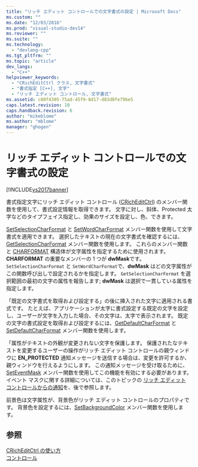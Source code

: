 ```yaml
---
title: "リッチ エディット コントロールでの文字書式の設定 | Microsoft Docs"
ms.custom: ""
ms.date: "12/03/2016"
ms.prod: "visual-studio-dev14"
ms.reviewer: ""
ms.suite: ""
ms.technology: 
  - "devlang-cpp"
ms.tgt_pltfrm: ""
ms.topic: "article"
dev_langs: 
  - "C++"
helpviewer_keywords: 
  - "CRichEditCtrl クラス, 文字書式"
  - "書式指定 [C++], 文字"
  - "リッチ エディット コントロール, 文字書式"
ms.assetid: c80f4305-75ad-45f9-8d17-d83d0fe79be5
caps.latest.revision: 10
caps.handback.revision: 6
author: "mikeblome"
ms.author: "mblome"
manager: "ghogen"
---
```

# リッチ エディット コントロールでの文字書式の設定
[!INCLUDE[vs2017banner](../assembler/inline/includes/vs2017banner.md)]

書式指定文字にリッチ エディット コントロール \([CRichEditCtrl](../Topic/CRichEditCtrl%20Class.md)\) のメンバー関数を使用して、書式設定情報を取得できます。  文字に対し、斜体、Protected 太字などのタイプフェイス指定し、効果のサイズを設定し、色、できます。  
  
 [SetSelectionCharFormat](../Topic/CRichEditCtrl::SetSelectionCharFormat.md) と [SetWordCharFormat](../Topic/CRichEditCtrl::SetWordCharFormat.md) メンバー関数を使用して文字書式を適用できます。  選択したテキストの現在の文字書式を確認するには、[GetSelectionCharFormat](../Topic/CRichEditCtrl::GetSelectionCharFormat.md) メンバー関数を使用します。  これらのメンバー関数と [CHARFORMAT](http://msdn.microsoft.com/library/windows/desktop/bb787881) 構造体が文字属性を指定するために使用されます。  **CHARFORMAT** の重要なメンバーの 1 つが **dwMask**です。  `SetSelectionCharFormat` と `SetWordCharFormat`で、**dwMask** はどの文字属性がこの関数呼び出しで設定されるかを指定します。  `GetSelectionCharFormat` を選択範囲の最初の文字の属性を報告します; **dwMask** は選択で一貫している属性を指定します。  
  
 「既定の文字書式を取得および設定する」の後に挿入された文字に適用される書式です。  たとえば、アプリケーションが太字に書式設定する既定の文字を設定し、ユーザーが文字を入力した場合、その文字は、太字で表示されます。  既定の文字の書式設定を取得および設定するには、[GetDefaultCharFormat](../Topic/CRichEditCtrl::GetDefaultCharFormat.md) と [SetDefaultCharFormat](../Topic/CRichEditCtrl::SetDefaultCharFormat.md) メンバー関数を使用します。  
  
 「属性がテキストの外観が変更されない文字を保護します。  保護されたなテキストを変更するユーザーの操作がリッチ エディット コントロールの親ウィンドウに **EN\_PROTECTED** 通知メッセージを送信する場合は、変更を許可するか、親ウィンドウを行えるようにします。  この通知メッセージを受け取るために、[SetEventMask](../Topic/CRichEditCtrl::SetEventMask.md) メンバー関数を使用してこの機能を有効にする必要があります。  イベント マスクに関する詳細については、このトピックの [リッチ エディット コントロールからの通知](../mfc/notifications-from-a-rich-edit-control.md)を、後で参照します。  
  
 前景色は文字属性が、背景色がリッチ エディット コントロールのプロパティです。  背景色を設定するには、[SetBackgroundColor](../Topic/CRichEditCtrl::SetBackgroundColor.md) メンバー関数を使用します。  
  
## 参照  
 [CRichEditCtrl の使い方](../mfc/using-cricheditctrl.md)   
 [コントロール](../mfc/controls-mfc.md)